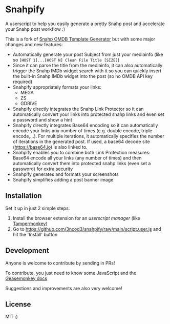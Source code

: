 # Snahpify

A userscript to help you easily generate a pretty Snahp post and accelerate your Snahp post workflow :)

This is a fork of [Snahp OMDB Template Generator](https://github.com/Bilibox/Snahp-Template-Generators/tree/Omdb) but with some major changes and new features:

- Automatically generate your post Subject from just your mediainfo (like so `[HOST 1]...[HOST N] Clean File Title [SIZE]`)
- Since it can parse the title from the mediainfo, it can also automatically trigger the Snahp IMDb widget search with it so you can quickly insert the built-in Snahp IMDb widget into the post (so no OMDB API key required)
- Snahpify appropriately formats your links:
  - MEGA
  - ZS
  - GDRIVE
- Snahpify directly integrates the Snahp Link Protector so it can automatically convert your links into protected snahp links and even set a password and show a hint
- Snahpify directly integrates Base64 encoding so it can automatically encode your links any number of times (e.g. double encode, triple encode,...). For multiple iterations, it automatically specifies the number of iterations in the generated post. If used, a base64 decode site (https://base64.io) is also linked to.
- Snahpify enables you to combine both Link Protection measures: Base64 encode all your links (any number of times) and then automatically convert them into protected snahp links (even set a password) for extra security
- Snahpify generates and formats your screenshots
- Snahpify simplifies adding a post banner image




## Installation

Set it up in just 2 simple steps:

1. Install the browser extension for an _userscript manager_ (like [Tampermonkey](https://www.tampermonkey.net/))
2. Go to https://github.com/3ncod3/snahpify/raw/main/script.user.js and hit the 'Install' button


## Development

Anyone is welcome to contribute by sending in PRs!

To contribute, you just need to know some JavaScript and the [Geasemonkey docs](https://wiki.greasespot.net/Greasemonkey_Manual)

Suggestions and improvements are also very welcome!

## License

MIT :)